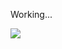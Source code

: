 Working...

![](https://github-readme-stats.vercel.app/api?username=SnipezLmao&count_private=true&show_icons=true&theme=tokyonight)
